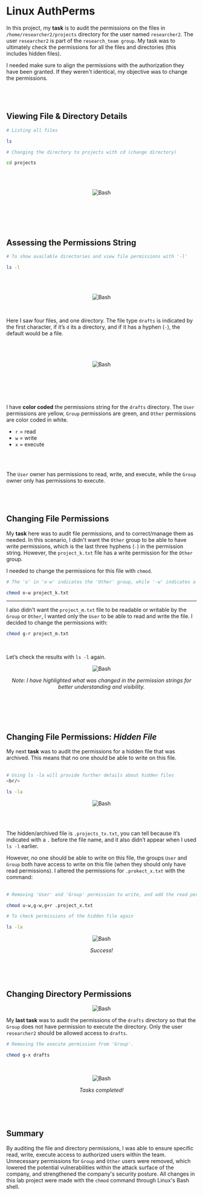 # Linux AuthPerms
In this project, my **task** is to audit the permissions on the files in `/home/researcher2/projects` directory for the user named `researcher2`.
The user `researcher2` is part of the `research_team group`. My task was to ultimately check the permissions for all the files and directories (this includes hidden files).

I needed make sure to align the permissions with the authorization they have been granted. If they weren't identical, my objective was to change the permissions.
<br/>
<br/>
<br/>
<br/>


## Viewing File & Directory Details

```bash
# Listing all files

ls
```
```bash
# Changing the directory to projects with cd (change directory)

cd projects
```
<br/>
<br/>

<p align="center">
  <img src="cdprojects.png" alt="Bash" style="max-width:50%;">
</p>
<br/>
<br/>
<br/>
<br/>

## Assessing the Permissions String

```bash
# To show available directories and view file permissions with '-l'

ls -l
```
<br/>
<br/>

<p align="center">
  <img src="ls-l.png" alt="Bash" style="max-width:50%;">
</p>
<br/>

Here I saw four files, and one directory.
The file type ```drafts``` is indicated by the first character, if it’s `d` its a directory, and if it has a hyphen (`-`), the default would be a file.
<br/>
<br/>
<br/>
<br/>

<p align="center">
  <img src="drwx--x---.png" alt="Bash" style="max-width:50%;">
</p>
<br/>
<br/>
<br/>
<br/>

I have **color coded** the permissions string for the `drafts` directory. The `User` permissions are yellow, `Group` permissions are green, and `Other` permissions are color coded in white.

- `r` = read  
- `w` = write  
- `x` = execute
<br/>
<br/>

The `User` owner has permissions to read, write, and execute, while the `Group` owner only has permissions to execute.
<br/>
<br/>
<br/>
<br/>

## Changing File Permissions
My **task** here was to audit file permissions, and to correct/manage them as needed.
In this scenario, I didn't want the `Other` group to be able to have write permissions, which is the last three hyphens (`-`) in the permission string. However, the `project_k.txt` file has a write permission for the `Other` group.
<br/>

I needed to change the permissions for this file with `chmod`. 
<br/>

```bash
# The 'o' in 'o-w' indicates the 'Other' group, while '-w' indicates a removal of the write permission.

chmod o-w project_k.txt
```
---

I also didn't want the `project_m.txt` file to be readable or writable by the `Group` or `Other`, I wanted only the `User` to be able to read and write the file. I decided to change the permissions with: 

```bash
chmod g-r project_m.txt
```
<br/>

Let’s check the results with `ls -l` again.
<p align="center">
  <img src="chmod.png" alt="Bash" style="max-width:50%;">
</p>

<p align="center">
  <em>Note: I have highlighted what was changed in the permission strings for better understanding and visibility.</em>
</p>
<br/>
<br/>
<br/>
<br/>

## Changing File Permissions: _Hidden File_
My next **task** was to audit the permissions for a hidden file that was archived. This means that no one should be able to write on this file.
<br/>
<br/>

```bash
# Using ls -la will provide further details about hidden files
<br/>

ls -la
```
<p align="center">
  <img src="ls-l2.png" alt="Bash" style="max-width:50%;">
</p>
<br/>
<br/>

The hidden/archived file is `.projects_tx.txt`, you can tell because it’s indicated with a `.` before the file name, and it also didn’t appear when I used `ls -l` earlier.

However, no one should be able to write on this file, the groups `User` and `Group` both have access to write on this file (when they should only have read permissions). I altered the permissions for `.prokect_x.txt` with the command:
<br/>
<br/>

```bash
# Removing 'User' and 'Group' permission to write, and add the read permission to 'Group'

chmod u-w,g-w,g+r .project_x.txt
```

```bash
# To check permissions of the hidden file again

ls -la
```

<p align="center">
  <img src="chmod1.png" alt="Bash" style="max-width:50%;">
</p>
<p align="center">
  <em>Success!</em>
</p>
<br/>
<br/>
<br/>

## Changing Directory Permissions
<p align="center">
  <img src="drafts.png" alt="Bash" style="max-width:50%;">
</p>

My **last task** was to audit the permissions of the `drafts` directory so that the `Group` does not have permission to execute the directory. Only the user `researcher2` should be allowed access to `drafts`.
<br/>

```bash
# Removing the execute permission from 'Group'.

chmod g-x drafts
```
<br/>

<p align="center">
  <img src="drafts2.png" alt="Bash" style="max-width:50%;">
</p>
<p align="center">
  <em>Tasks completed!</em>
</p>
<br/>
<br/>
<br/>

## Summary
By auditing the file and directory permissions, I was able to ensure specific read, write, execute access to authorized users within the team. Unnecessary permissions for `Group` and `Other` users were removed, which lowered the potential vulnerabilities within the attack surface of the company, and strengthened the company's security posture. All changes in this lab project were made with the `chmod` command through Linux's Bash shell.
